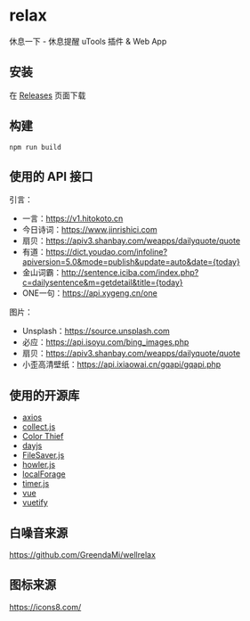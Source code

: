 # relax

休息一下 - 休息提醒 uTools 插件 & Web App

## 安装

在 [Releases](https://github.com/trentlee0/relax/releases) 页面下载

## 构建

```shell
npm run build
```

## 使用的 API 接口

引言：
- 一言：https://v1.hitokoto.cn
- 今日诗词：https://www.jinrishici.com
- 扇贝：https://apiv3.shanbay.com/weapps/dailyquote/quote
- 有道：https://dict.youdao.com/infoline?apiversion=5.0&mode=publish&update=auto&date={today}
- 金山词霸：http://sentence.iciba.com/index.php?c=dailysentence&m=getdetail&title={today}
- ONE一句：https://api.xygeng.cn/one

图片：
- Unsplash：https://source.unsplash.com
- 必应：https://api.isoyu.com/bing_images.php
- 扇贝：https://apiv3.shanbay.com/weapps/dailyquote/quote
- 小歪高清壁纸：https://api.ixiaowai.cn/gqapi/gqapi.php

## 使用的开源库

- [axios](https://github.com/axios/axios)
- [collect.js](https://github.com/ecrmnn/collect.js)
- [Color Thief](https://github.com/lokesh/color-thief)
- [dayjs](https://github.com/iamkun/dayjs)
- [FileSaver.js](https://github.com/eligrey/FileSaver.js)
- [howler.js](https://github.com/goldfire/howler.js)
- [localForage](https://github.com/localForage/localForage)
- [timer.js](https://github.com/husa/timer.js)
- [vue](https://github.com/vuejs/vue)
- [vuetify](https://github.com/vuetifyjs/vuetify)

## 白噪音来源

https://github.com/GreendaMi/wellrelax

## 图标来源

https://icons8.com/
